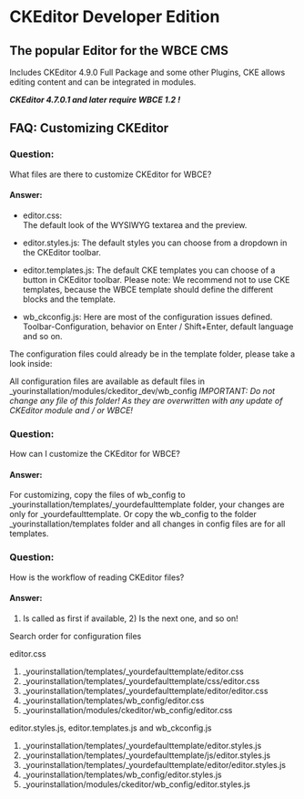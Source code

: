 # CKEditor Developer Edition

## The popular Editor for the WBCE CMS
Includes CKEditor 4.9.0 Full Package and some other Plugins, CKE allows editing content and can be integrated in modules.

***CKEditor 4.7.0.1 and later require WBCE 1.2 !***


## FAQ: Customizing CKEditor

### Question:

What files are there to customize CKEditor for WBCE?

#### Answer:

+ editor.css:	
The default look of the WYSIWYG textarea and the preview.

+ editor.styles.js:
The default styles you can choose from a dropdown in the CKEditor toolbar.

+ editor.templates.js:
The default CKE templates you can choose of a button in CKEditor toolbar.
Please note: We recommend not to use CKE templates, because the WBCE template should define the different blocks and the template.

+ wb_ckconfig.js:
Here are most of the configuration issues defined.
Toolbar-Configuration, behavior on Enter / Shift+Enter, default language and so on.

The configuration files could already be in the template folder, please take a look inside:

All configuration files are available as default files in _yourinstallation/modules/ckeditor_dev/wb_config
*IMPORTANT: Do not change any file of this folder! As they are overwritten with any update of CKEditor module and / or WBCE!*


### Question:

How can I customize the CKEditor for WBCE?

#### Answer:

For customizing, copy the files of wb_config to _yourinstallation/templates/_yourdefaulttemplate folder, your changes are only for _yourdefaulttemplate.
Or copy the wb_config to the folder _yourinstallation/templates folder and all changes in config files are for all templates.


### Question:

How is the workflow of reading CKEditor files?

#### Answer:

1) Is called as first if available, 2) Is the next one, and so on!

Search order for configuration files 

editor.css

1) _yourinstallation/templates/_yourdefaulttemplate/editor.css
2) _yourinstallation/templates/_yourdefaulttemplate/css/editor.css
3) _yourinstallation/templates/_yourdefaulttemplate/editor/editor.css
4) _yourinstallation/templates/wb_config/editor.css
5) _yourinstallation/modules/ckeditor/wb_config/editor.css

editor.styles.js, editor.templates.js and wb_ckconfig.js

1) _yourinstallation/templates/_yourdefaulttemplate/editor.styles.js
2) _yourinstallation/templates/_yourdefaulttemplate/js/editor.styles.js
3) _yourinstallation/templates/_yourdefaulttemplate/editor/editor.styles.js
4) _yourinstallation/templates/wb_config/editor.styles.js
5) _yourinstallation/modules/ckeditor/wb_config/editor.styles.js